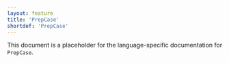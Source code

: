 ```yaml
---
layout: feature
title: 'PrepCase'
shortdef: 'PrepCase'
---
```


This document is a placeholder for the language-specific documentation
for `PrepCase`.
